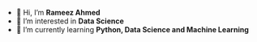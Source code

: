 - 👋 Hi, I’m **Rameez Ahmed**
- 👀 I’m interested in **Data Science**
- 🌱 I’m currently learning **Python, Data Science and Machine Learning**

<!---
rameezahmed-dev/rameezahmed-dev is a ✨ special ✨ repository because its `README.md` (this file) appears on your GitHub profile.
You can click the Preview link to take a look at your changes.
--->
